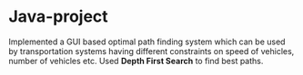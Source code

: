 # Java-project
Implemented a GUI based optimal path finding system which can be used by transportation systems having different constraints on speed of vehicles, number of vehicles etc. Used **Depth First Search** to find best paths.
